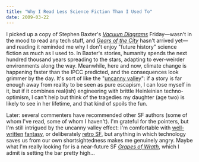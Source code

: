 ```yaml
---
title: "Why I Read Less Science Fiction Than I Used To"
date: 2009-03-22
---
```

I picked up a copy of Stephen Baxter's <a href="http://www.amazon.com/Vacuum-Diagrams-Stephen-Baxter/dp/0061059048"><em>Vacuum Diagrams</em></a> Friday—wasn't in the mood to read any tech stuff, and <a href="http://www.amazon.com/Gears-City-Felix-Gilman/dp/0553806777"><em>Gears of the City</em></a> hasn't arrived yet—and reading it reminded me why I don't enjoy "future history" science fiction as much as I used to. In Baxter's stories, humanity spends the next hundred thousand years spreading to the stars, adapting to ever-weirder environments along the way. Meanwhile, here and now, climate change is happening faster than the IPCC predicted, and the consequences look grimmer by the day. It's sort of like the "<a href="http://en.wikipedia.org/wiki/Uncanny_Valley">uncanny valley</a>": if a story is far enough away from reality to be seen as pure escapism, I can lose myself in it, but if it combines real(ish) engineering with brittle Heinleinian techno-optimism, I can't help but think of the tragedies my daughter (age two) is likely to see in her lifetime, and that kind of spoils the fun.

Later: several commenters have recommended other SF authors (some of whom I've read, some of whom I haven't). I'm grateful for the pointers, but I'm still intrigued by the uncanny valley effect: I'm comfortable with <a href="http://www.amazon.com/Etched-City-K-J-Bishop/dp/0553382918">well-written</a> <a href="http://www.amazon.com/Thunderer-Felix-Gilman/dp/055359110X">fantasy</a>, or deliberately <a href="http://www.amazon.com/Courts-Crimson-Kings-S-M-Stirling/dp/0765353776">retro SF</a>, but anything in which technology saves us from our own shortsightedness makes me genuinely angry.  Maybe what I'm really looking for is a near-future SF <a href="http://www.amazon.com/Grapes-Wrath-20th-Century-Classics/dp/0140186409"><em>Grapes of Wrath</em></a>, which I admit is setting the bar pretty high…
